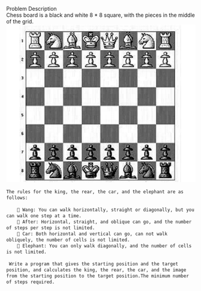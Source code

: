 Problem Description  
    Chess board is a black and white 8 * 8 square, with the pieces in the middle of the grid.    
    ![image](https://github.com/reignsocket/Distance-on-the-board/blob/master/picture.png)  
    
    The rules for the king, the rear, the car, and the elephant are as follows:    
    
         Wang: You can walk horizontally, straight or diagonally, but you can walk one step at a time.  
         After: Horizontal, straight, and oblique can go, and the number of steps per step is not limited.  
         Car: Both horizontal and vertical can go, can not walk obliquely, the number of cells is not limited.  
         Elephant: You can only walk diagonally, and the number of cells is not limited.  
        
     Write a program that gives the starting position and the target position, and calculates the king, the rear, the car, and the image    from the starting position to the target position.The minimum number of steps required.
    
